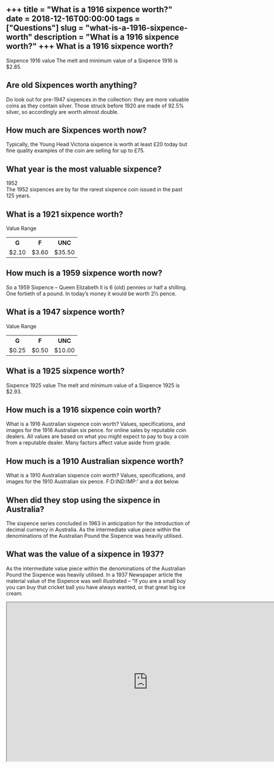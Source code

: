 +++
title = "What is a 1916 sixpence worth?"
date = 2018-12-16T00:00:00
tags = ["Questions"]
slug = "what-is-a-1916-sixpence-worth"
description = "What is a 1916 sixpence worth?"
+++
What is a 1916 sixpence worth?
------------------------------

Sixpence 1916 value The melt and minimum value of a Sixpence 1916 is $2.85.

Are old Sixpences worth anything?
---------------------------------

Do look out for pre-1947 sixpences in the collection: they are more valuable coins as they contain silver. Those struck before 1920 are made of 92.5% silver, so accordingly are worth almost double.

How much are Sixpences worth now?
---------------------------------

Typically, the Young Head Victoria sixpence is worth at least £20 today but fine quality examples of the coin are selling for up to £75.

What year is the most valuable sixpence?
----------------------------------------

1952  
The 1952 sixpences are by far the rarest sixpence coin issued in the past 125 years.

What is a 1921 sixpence worth?
------------------------------

Value Range

<table><tr><th>G</th><th>F</th><th>UNC</th></tr><tr><td>$2.10</td><td>$3.60</td><td>$35.50</td></tr></table>

How much is a 1959 sixpence worth now?
--------------------------------------

So a 1959 Sixpence – Queen Elizabeth II is 6 (old) pennies or half a shilling. One fortieth of a pound. In today’s money it would be worth 2½ pence.

What is a 1947 sixpence worth?
------------------------------

Value Range

<table><tr><th>G</th><th>F</th><th>UNC</th></tr><tr><td>$0.25</td><td>$0.50</td><td>$10.00</td></tr></table>

What is a 1925 sixpence worth?
------------------------------

Sixpence 1925 value The melt and minimum value of a Sixpence 1925 is $2.93.

How much is a 1916 sixpence coin worth?
---------------------------------------

What is a 1916 Australian sixpence coin worth? Values, specifications, and images for the 1916 Australian six pence. for online sales by reputable coin dealers. All values are based on what you might expect to pay to buy a coin from a reputable dealer. Many factors affect value aside from grade.

How much is a 1910 Australian sixpence worth?
---------------------------------------------

What is a 1910 Australian sixpence coin worth? Values, specifications, and images for the 1910 Australian six pence. F:D:IND:IMP:’ and a dot below.

When did they stop using the sixpence in Australia?
---------------------------------------------------

The sixpence series concluded in 1963 in anticipation for the introduction of decimal currency in Australia. As the intermediate value piece within the denominations of the Australian Pound the Sixpence was heavily utilised.

What was the value of a sixpence in 1937?
-----------------------------------------

As the intermediate value piece within the denominations of the Australian Pound the Sixpence was heavily utilised. In a 1937 Newspaper article the material value of the Sixpence was well illustrated – “If you are a small boy you can buy that cricket ball you have always wanted, or that great big ice cream.

<iframe allow="accelerometer; autoplay; clipboard-write; encrypted-media; gyroscope; picture-in-picture" allowfullscreen="" class="__youtube_prefs__  epyt-is-override  no-lazyload" data-no-lazy="1" data-origheight="433" data-origwidth="770" data-skipgform_ajax_framebjll="" height="433" id="_ytid_28514" loading="lazy" src="https://www.youtube.com/embed/ipeaZNp47x8?enablejsapi=1&autoplay=0&cc_load_policy=0&cc_lang_pref=&iv_load_policy=1&loop=0&modestbranding=0&rel=1&fs=1&playsinline=0&autohide=2&theme=dark&color=red&controls=1&" title="YouTube player" width="770"></iframe>